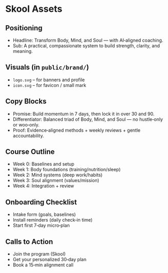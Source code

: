 # Skool Assets

## Positioning
- Headline: Transform Body, Mind, and Soul — with AI‑aligned coaching.
- Sub: A practical, compassionate system to build strength, clarity, and meaning.

## Visuals (in `public/brand/`)
- `logo.svg` – for banners and profile
- `icon.svg` – for favicon / small mark

## Copy Blocks
- Promise: Build momentum in 7 days, then lock it in over 30 and 90.
- Differentiator: Balanced triad of Body, Mind, and Soul — no hustle‑only or woo‑only.
- Proof: Evidence‑aligned methods + weekly reviews + gentle accountability.

## Course Outline
- Week 0: Baselines and setup
- Week 1: Body foundations (training/nutrition/sleep)
- Week 2: Mind systems (deep work/habits)
- Week 3: Soul alignment (values/mission)
- Week 4: Integration + review

## Onboarding Checklist
- Intake form (goals, baselines)
- Install reminders (daily check‑in time)
- Start first 7‑day micro‑plan

## Calls to Action
- Join the program (Skool)
- Get your personalized 30‑day plan
- Book a 15‑min alignment call

